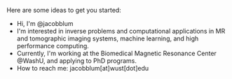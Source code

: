 Here are some ideas to get you started:

- Hi, I'm @jacobblum
- I'm interested in inverse problems and computational applications in MR and tomographic imaging systems, machine learning, and high performance computing.
- Currently, I'm working at the Biomedical Magnetic Resonance Center @WashU, and applying to PhD programs.
- How to reach me: jacobblum[at]wust[dot]edu

